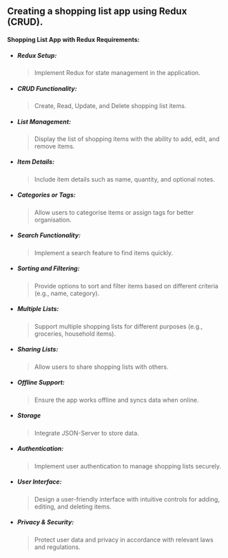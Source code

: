 ## Creating a shopping list app using Redux (CRUD).

#### Shopping List App with Redux Requirements:
* ##### Redux Setup:
   > Implement Redux for state management in the application.

* ##### CRUD Functionality:
    > Create, Read, Update, and Delete shopping list items.

* ##### List Management:
    > Display the list of shopping items with the ability to add, edit, and remove items.

* ##### Item Details:
    > Include item details such as name, quantity, and optional notes.

* ##### Categories or Tags:
    > Allow users to categorise items or assign tags for better organisation.

* ##### Search Functionality:
    > Implement a search feature to find items quickly.

* ##### Sorting and Filtering:
    > Provide options to sort and filter items based on different criteria (e.g., name, category).


* ##### Multiple Lists:
    > Support multiple shopping lists for different purposes (e.g., groceries, household items).

* ##### Sharing Lists:
    > Allow users to share shopping lists with others.

* ##### Offline Support:
    > Ensure the app works offline and syncs data when online.


* ##### Storage
    > Integrate JSON-Server to store data. 

* ##### Authentication:
    > Implement user authentication to manage shopping lists securely.

* ##### User Interface:
    > Design a user-friendly interface with intuitive controls for adding, editing, and deleting items.

* ##### Privacy & Security:
    > Protect user data and privacy in accordance with relevant laws and regulations.
